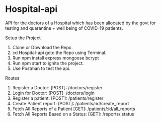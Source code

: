 # Hospital-api
API for the doctors of a Hospital which has been allocated by the govt for testing and quarantine + well being of COVID-19 patients.

Setup the Project
1. Clone or Download the Repo.
2. cd Hospital-api goto the Repo using Terminal.
3. Run npm install express mongoose bcrypt
4. Run npm start to ignite the project.
5. Use Postman to test the api.

Routes
1. Register a Doctor: [POST]: /doctors/register
2. Login for Doctor: [POST]: /doctors/login
3. Register a patient: [POST]: /patients/register
4. Create Patient report: [POST]: /patients/:id/create_report
5. Fetch All Reports of a Patient [GET]: /patients/:id/all_reports
6. Fetch All Reports Based on a Status: [GET]: /reports/:status
